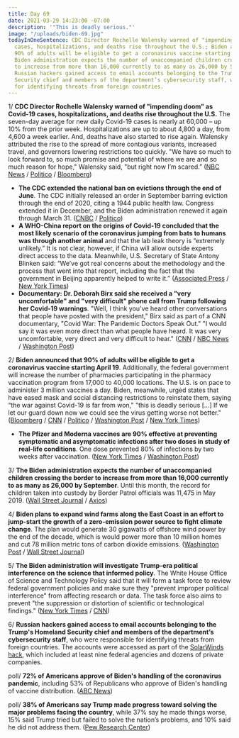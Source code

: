 ```yaml
---
title: Day 69
date: 2021-03-29 14:23:00 -07:00
description: '"This is deadly serious."'
image: "/uploads/biden-69.jpg"
todayInOneSentence: CDC Director Rochelle Walensky warned of "impending doom" as Covid-19
  cases, hospitalizations, and deaths rise throughout the U.S.; Biden announced that
  90% of adults will be eligible to get a coronavirus vaccine starting April 19; the
  Biden administration expects the number of unaccompanied children crossing the border
  to increase from more than 16,000 currently to as many as 26,000 by September; and
  Russian hackers gained access to email accounts belonging to the Trump's Homeland
  Security chief and members of the department’s cybersecurity staff, who were responsible
  for identifying threats from foreign countries.
---
```


1/ **CDC Director Rochelle Walensky warned of "impending doom" as Covid-19 cases, hospitalizations, and deaths rise throughout the U.S.** The seven-day average for new daily Covid-19 cases is nearly at 60,000 – up 10% from the prior week. Hospitalizations are up to about 4,800 a day, from 4,600 a week earlier. And, deaths  have also started to rise again. Walensky attributed the rise to the spread of more contagious variants, increased travel, and governors lowering restrictions too quickly. "We have so much to look forward to, so much promise and potential of where we are and so much reason for hope," Walensky said, "but right now I’m scared.” ([NBC News](https://www.nbcnews.com/politics/white-house/cdc-director-warns-impending-doom-covid-cases-rise-n1262355) / [Politico](https://www.politico.com/news/2021/03/29/cdc-chief-covid-cases-surge-478340) / [Bloomberg](https://www.bloomberg.com/news/articles/2021-03-29/cdc-chief-warns-of-impending-doom-as-covid-cases-deaths-rise?sref=MIBMEEoj))

* **The CDC extended the national ban on evictions through the end of June**. The CDC initially released an order in September barring eviction through the end of 2020, citing a 1944 public health law. Congress extended it in December, and the Biden administration renewed it again through March 31. ([CNBC](https://www.cnbc.com/2021/03/29/cdc-will-extend-national-ban-on-evictions-ban-through-end-of-june-.html) / [Politico](https://www.politico.com/news/2021/03/29/cdc-extend-eviction-ban-june-30-478332))
* **A WHO-China report on the origins of Covid-19 concluded that the most likely scenario of the coronavirus jumping from bats to humans was through another animal** and that the lab leak theory is “extremely unlikely.” It is not clear, however, if China will allow outside experts direct access to the data. Meanwhile, U.S. Secretary of State Antony Blinken said: “We’ve got real concerns about the methodology and the process that went into that report, including the fact that the government in Beijing apparently helped to write it.” ([Associated Press](https://apnews.com/article/who-report-animals-source-covid-19-coronavirus-8a839c179c330c56fa46a763b7286a7f) / [New York Times](https://www.nytimes.com/live/2021/03/29/world/covid-vaccine-coronavirus-cases/coronavirus-bats-who-china))
* **Documentary: Dr. Deborah Birx said she received a "very uncomfortable" and "very difficult" phone call from Trump following her Covid-19 warnings**. "Well, I think you've heard other conversations that people have posted with the president," Birx said as part of a CNN documentary, "Covid War: The Pandemic Doctors Speak Out." "I would say it was even more direct than what people have heard. It was very uncomfortable, very direct and very difficult to hear." ([CNN](https://www.cnn.com/2021/03/28/politics/birx-trump-covid-very-uncomfortable-phone-call/index.html) / [NBC News](https://www.nbcnews.com/politics/donald-trump/birx-recalls-very-difficult-call-trump-says-hundreds-thousands-covid-n1262283) / [Washington Post](https://www.washingtonpost.com/politics/2021/03/27/birx-tells-cnn-most-us-covid-deaths-could-have-been-mitigated-after-first-100000/))

2/ **Biden announced that 90% of adults will be eligible to get a coronavirus vaccine starting April 19**. Additionally, the federal government will increase the number of pharmacies participating in the pharmacy vaccination program from 17,000 to 40,000 locations. The U.S. is on pace to administer 3 million vaccines a day. Biden, meanwhile, urged states that have eased mask and social distancing restrictions to reinstate them, saying “the war against Covid-19 is far from won," "this is deadly serious [...] If we let our guard down now we could see the virus getting worse not better." ([Bloomberg](https://www.bloomberg.com/news/articles/2021-03-29/biden-to-say-90-of-u-s-adults-eligible-for-shot-in-3-weeks?srnd=premium&sref=MIBMEEoj) / [CNN](https://www.cnn.com/2021/03/29/politics/adults-vaccine-eligible-biden/index.html) / [Politico](https://www.politico.com/news/2021/03/29/biden-increase-pharmacy-vaccination-sites-478369) / [Washington Post](https://www.washingtonpost.com/nation/2021/03/29/coronavirus-covid-live-updates-us/#link-N34XJU5WNFAMZA6L6P6JYZ6S5M) / [New York Times](https://www.nytimes.com/2021/03/29/us/covid-cases-vaccines-eligible.html))

* **The Pfizer and Moderna vaccines are 90% effective at preventing symptomatic and asymptomatic infections after two doses in study of real-life conditions**. One dose prevented 80% of infections by two weeks after vaccination. ([New York Times](https://www.nytimes.com/2021/03/29/world/pfizer-moderna-covid-vaccines-infection.html) / [Washington Post](https://www.washingtonpost.com/health/2021/03/29/vaccine-effective-essential-workers-study/))

3/ **The Biden administration expects the number of unaccompanied children crossing the border to increase from more than 16,000 currently to as many as 26,000 by September**. Until this month, the record for children taken into custody by Border Patrol officials was 11,475 in May 2019. ([Wall Street Journal](https://www.wsj.com/articles/border-crossings-by-migrant-children-to-rise-sharply-according-to-internal-u-s-government-estimates-11616800942) / [Axios](https://www.axios.com/border-crisis-record-number-migrant-kids-89cd0b23-a588-4f01-9547-d6f04b262542.html))

4/ **Biden plans to expand wind farms along the East Coast in an effort to jump-start the growth of a zero-emission power source to fight climate change**. The plan would generate 30 gigawatts of offshore wind power by the end of the decade, which is would power more than 10 million homes and cut 78 million metric tons of carbon dioxide emissions. ([Washington Post](https://www.washingtonpost.com/climate-environment/2021/03/29/biden-wind-power/) / [Wall Street Journal](https://www.wsj.com/articles/biden-to-push-offshore-wind-projects-11617035430?mod=politics_lead_pos6))

5/ **The Biden administration will investigate Trump-era political interference on the science that informed policy**. The White House Office of Science and Technology Policy said that it will form a task force to review federal government policies and make sure they "prevent improper political interference" from affecting research or data. The task force also aims to prevent "the suppression or distortion of scientific or technological findings." ([New York Times](https://www.nytimes.com/2021/03/29/climate/biden-trump-science.html) / [CNN](https://www.cnn.com/2021/03/29/politics/biden-administration-trump-science-political-influence/index.html))

6/ **Russian hackers gained access to email accounts belonging to the Trump's Homeland Security chief and members of the department’s cybersecurity staff**, who were responsible for identifying threats from foreign countries. The accounts were accessed as part of the [SolarWinds hack](https://whatthefuckjusthappenedtoday.com/2020/12/15/day-1426/#8-russian-hackers-breached-at-least), which included at least nine federal agencies and dozens of private companies.

poll/ **72% of Americans approve of Biden's handling of the coronavirus pandemic**, including 53% of Republicans who  approve of Biden's handling of vaccine distribution. ([ABC News](https://abcnews.go.com/Politics/biden-receives-high-marks-covid-19-lags-immigration/story?id=76722985))

poll/ **38% of Americans say Trump made progress toward solving the major problems facing the country**, while 37% say he made things worse, 15% said Trump tried but failed to solve the nation’s problems, and 10% said he did not address them. ([Pew Research Center](https://www.pewresearch.org/fact-tank/2021/03/29/a-partisan-chasm-in-views-of-trumps-legacy/))